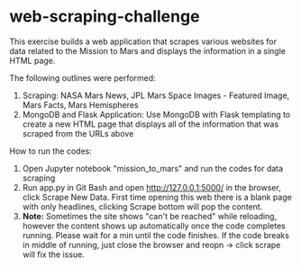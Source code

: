 # web-scraping-challenge

This exercise builds a web application that scrapes various websites for data related to the Mission to Mars and displays the information in a single HTML page.

The following outlines were performed:

1. Scraping: NASA Mars News, JPL Mars Space Images - Featured Image, Mars Facts, Mars Hemispheres
2. MongoDB and Flask Application: Use MongoDB with Flask templating to create a new HTML page that displays all of the information that was scraped from the URLs above

How to run the codes:
1. Open Jupyter notebook "mission_to_mars" and run the codes for data scraping
2. Run app.py in Git Bash and open http://127.0.0.1:5000/ in the browser, click Scrape New Data. First time opening this web there is a blank page with only headlines, clicking Scrape bottom will pop the content.
3. **Note:** Sometimes the site shows "can't be reached" while reloading, however the content shows up automatically once the code completes running. Please wait for a min until the code finishes. If the code breaks in middle of running, just close the browser and reopn -> click scrape will fix the issue.
